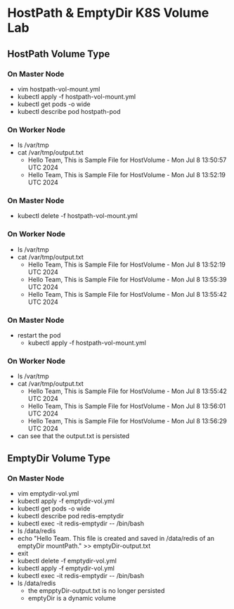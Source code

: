 # HostPath & EmptyDir K8S Volume Lab

## HostPath Volume Type

### On Master Node

- vim hostpath-vol-mount.yml
- kubectl apply -f hostpath-vol-mount.yml
- kubectl get pods -o wide
- kubectl describe pod hostpath-pod

### On Worker Node

- ls /var/tmp
- cat /var/tmp/output.txt
  - Hello Team, This is Sample File for HostVolume - Mon Jul 8 13:50:57 UTC 2024
  - Hello Team, This is Sample File for HostVolume - Mon Jul 8 13:52:19 UTC 2024

### On Master Node

- kubectl delete -f hostpath-vol-mount.yml

### On Worker Node

- ls /var/tmp
- cat /var/tmp/output.txt
  - Hello Team, This is Sample File for HostVolume - Mon Jul 8 13:52:19 UTC 2024
  - Hello Team, This is Sample File for HostVolume - Mon Jul 8 13:55:39 UTC 2024
  - Hello Team, This is Sample File for HostVolume - Mon Jul 8 13:55:42 UTC 2024

### On Master Node

- restart the pod
  - kubectl apply -f hostpath-vol-mount.yml

### On Worker Node

- ls /var/tmp
- cat /var/tmp/output.txt
  - Hello Team, This is Sample File for HostVolume - Mon Jul 8 13:55:42 UTC 2024
  - Hello Team, This is Sample File for HostVolume - Mon Jul 8 13:56:01 UTC 2024
  - Hello Team, This is Sample File for HostVolume - Mon Jul 8 13:56:29 UTC 2024
- can see that the output.txt is persisted

## EmptyDir Volume Type

### On Master Node

- vim emptydir-vol.yml
- kubectl apply -f emptydir-vol.yml
- kubectl get pods -o wide
- kubectl describe pod redis-emptydir
- kubectl exec -it redis-emptydir -- /bin/bash
- ls /data/redis
- echo "Hello Team. This file is created and saved in /data/redis of an emptyDir mountPath." >> emptyDir-output.txt
- exit
- kubectl delete -f emptydir-vol.yml
- kubectl apply -f emptydir-vol.yml
- kubectl exec -it redis-emptydir -- /bin/bash
- ls /data/redis
  - the empptyDir-output.txt is no longer persisted
  - emptyDir is a dynamic volume
